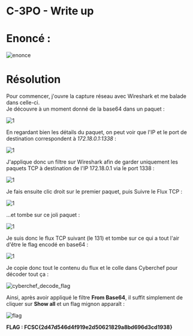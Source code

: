 # C-3PO - Write up

# Enoncé :
![enonce](https://user-images.githubusercontent.com/66923124/167313300-adcb2be4-2ac5-495c-9388-80a691a97410.PNG)


# Résolution

Pour commencer, j'ouvre la capture réseau avec Wireshark et me balade dans celle-ci. <br>
Je découvre à un moment donné de la base64 dans un paquet :

![1](https://user-images.githubusercontent.com/66923124/167313717-9f007b4f-6bb0-4379-b21b-404c4c244ac5.png)

En regardant bien les détails du paquet, on peut voir que l'IP et le port de destination correspondent à <em>172.18.0.1:1338</em> :

![1](https://user-images.githubusercontent.com/66923124/167313811-aa0791b6-9692-44c2-9d35-99475ecd0d90.png)


J'applique donc un filtre sur Wireshark afin de garder uniquement les paquets TCP à destination de l'IP 172.18.0.1 via le port 1338 :

![1](https://user-images.githubusercontent.com/66923124/167313897-a7b6f771-dc30-44d3-800b-bfa3a75d9d7f.png)

Je fais ensuite clic droit sur le premier paquet, puis Suivre le Flux TCP :

![1](https://user-images.githubusercontent.com/66923124/167313942-8208cb6e-7010-4951-b599-08ffd8d65320.png)

...et tombe sur ce joli paquet :

![1](https://user-images.githubusercontent.com/66923124/167314016-bbff6728-bc3f-4aea-a17b-3767dea2947e.png)

Je suis donc le flux TCP suivant (le 131) et tombe sur ce qui a tout l'air d'être le flag encodé en base64 :

![1](https://user-images.githubusercontent.com/66923124/167314073-d1c5c8b8-b658-49a2-bf44-4b04f9ac2b47.png)

Je copie donc tout le contenu du flux et le colle dans Cyberchef pour décoder tout ça :

![cyberchef_decode_flag](https://user-images.githubusercontent.com/66923124/167314163-d58d23ee-aaa0-4b14-ad52-d2cb86fe1efa.png)

Ainsi, après avoir appliqué le filtre <strong> From Base64</strong>, il suffit simplement de cliquer sur <strong> Show all </strong> et un flag mignon apparaît :

![flag](https://user-images.githubusercontent.com/66923124/167313571-e04ad6a6-a182-481b-8489-c6bbd2cf456b.png)


<strong> FLAG : FCSC{2d47d546d4f919e2d50621829a8bd696d3cd1938} </strong>
